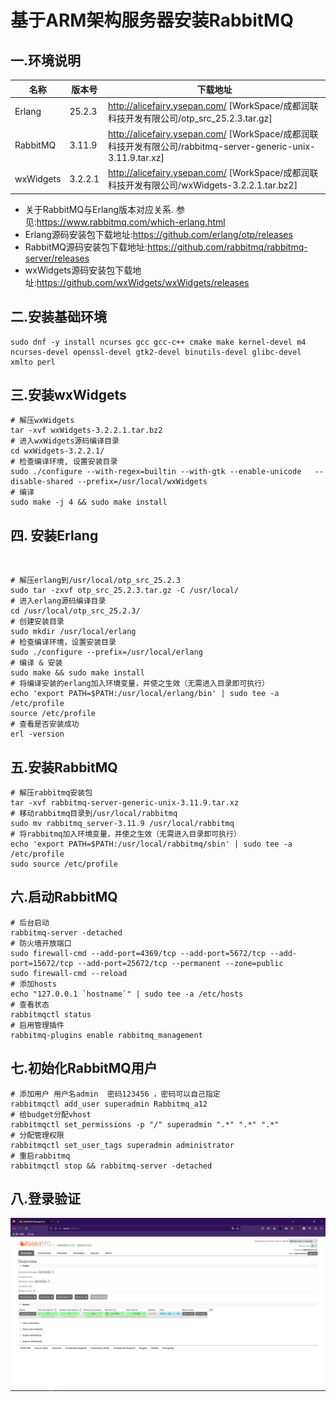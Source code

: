 # 基于ARM架构服务器安装RabbitMQ

## 一.环境说明

| 名称      | 版本号  | 下载地址                                                     |
| --------- | ------- | ------------------------------------------------------------ |
| Erlang    | 25.2.3  | http://alicefairy.ysepan.com/ [WorkSpace/成都润联科技开发有限公司/otp_src_25.2.3.tar.gz] |
| RabbitMQ  | 3.11.9  | http://alicefairy.ysepan.com/ [WorkSpace/成都润联科技开发有限公司/rabbitmq-server-generic-unix-3.11.9.tar.xz] |
| wxWidgets | 3.2.2.1 | http://alicefairy.ysepan.com/ [WorkSpace/成都润联科技开发有限公司/wxWidgets-3.2.2.1.tar.bz2] |



- 关于RabbitMQ与Erlang版本对应关系. 参见:https://www.rabbitmq.com/which-erlang.html
- Erlang源码安装包下载地址:https://github.com/erlang/otp/releases
- RabbitMQ源码安装包下载地址:https://github.com/rabbitmq/rabbitmq-server/releases
- wxWidgets源码安装包下载地址:https://github.com/wxWidgets/wxWidgets/releases

## 二.安装基础环境

```shell
sudo dnf -y install ncurses gcc gcc-c++ cmake make kernel-devel m4 ncurses-devel openssl-devel gtk2-devel binutils-devel glibc-devel xmlto perl 
```

## 三.安装wxWidgets

```shell
# 解压wxWidgets
tar -xvf wxWidgets-3.2.2.1.tar.bz2
# 进入wxWidgets源码编译目录
cd wxWidgets-3.2.2.1/
# 检查编译环境, 设置安装目录
sudo ./configure --with-regex=builtin --with-gtk --enable-unicode   --disable-shared --prefix=/usr/local/wxWidgets
# 编译
sudo make -j 4 && sudo make install
```

## 四. 安装Erlang

​	

```shell
# 解压erlang到/usr/local/otp_src_25.2.3
sudo tar -zxvf otp_src_25.2.3.tar.gz -C /usr/local/
# 进入erlang源码编译目录
cd /usr/local/otp_src_25.2.3/
# 创建安装目录
sudo mkdir /usr/local/erlang
# 检查编译环境，设置安装目录
sudo ./configure --prefix=/usr/local/erlang
# 编译 & 安装
sudo make && sudo make install
# 将编译安装的erlang加入环境变量，并使之生效（无需进入目录即可执行）
echo 'export PATH=$PATH:/usr/local/erlang/bin' | sudo tee -a /etc/profile
source /etc/profile
# 查看是否安装成功
erl -version
```

## 五.安装RabbitMQ

```shell
# 解压rabbitmq安装包
tar -xvf rabbitmq-server-generic-unix-3.11.9.tar.xz
# 移动rabbitmq目录到/usr/local/rabbitmq
sudo mv rabbitmq_server-3.11.9 /usr/local/rabbitmq
# 将rabbitmq加入环境变量，并使之生效（无需进入目录即可执行）
echo 'export PATH=$PATH:/usr/local/rabbitmq/sbin' | sudo tee -a /etc/profile
sudo source /etc/profile
```

## 六.启动RabbitMQ

```shell
# 后台启动
rabbitmq-server -detached
# 防火墙开放端口
sudo firewall-cmd --add-port=4369/tcp --add-port=5672/tcp --add-port=15672/tcp --add-port=25672/tcp --permanent --zone=public
sudo firewall-cmd --reload
# 添加hosts
echo "127.0.0.1 `hostname`" | sudo tee -a /etc/hosts
# 查看状态
rabbitmqctl status
# 启用管理插件
rabbitmq-plugins enable rabbitmq_management
```

## 七.初始化RabbitMQ用户

```shell
# 添加用户 用户名admin  密码123456 ，密码可以自己指定
rabbitmqctl add_user superadmin Rabbitmq_a12
# 给budget分配vhost
rabbitmqctl set_permissions -p "/" superadmin ".*" ".*" ".*"
# 分配管理权限
rabbitmqctl set_user_tags superadmin administrator
# 重启rabbitmq
rabbitmqctl stop && rabbitmq-server -detached
```

## 八.登录验证

![image-20230228215822717](./static/images/image-20230228215822717.png)